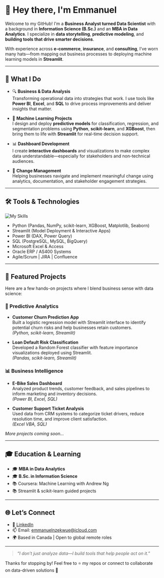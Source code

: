 # 👋 Hey there, I'm Emmanuel

Welcome to my GitHub! I'm a **Business Analyst turned Data Scientist** with a background in **Information Science (B.Sc.)** and an **MBA in Data Analytics**. I specialize in **data storytelling**, **predictive modeling**, and **building tools that drive smarter decisions**.

With experience across **e-commerce**, **insurance**, and **consulting**, I’ve worn many hats—from mapping out business processes to deploying machine learning models in **Streamlit**.

---

## 💼 What I Do

- 🔍 **Business & Data Analysis**  
  Transforming operational data into strategies that work. I use tools like **Power BI**, **Excel**, and **SQL** to drive process improvements and deliver insights that matter.

- 🤖 **Machine Learning Projects**  
  I design and deploy **predictive models** for classification, regression, and segmentation problems using **Python**, **scikit-learn**, and **XGBoost**, then bring them to life with **Streamlit** for real-time decision support.

- 📊 **Dashboard Development**  
  I create **interactive dashboards** and visualizations to make complex data understandable—especially for stakeholders and non-technical audiences.

- 🔁 **Change Management**  
  Helping businesses navigate and implement meaningful change using analytics, documentation, and stakeholder engagement strategies.

---

## 🛠️ Tools & Technologies

![My Skills](https://skillicons.dev/icons?i=python,streamlit,scikit-learn,sql,excel,powerbi,github,azure,oracle)

- Python (Pandas, NumPy, scikit-learn, XGBoost, Matplotlib, Seaborn)
- Streamlit (Model Deployment & Interactive Apps)
- Power BI (DAX, Power Query)
- SQL (PostgreSQL, MySQL, BigQuery)
- Microsoft Excel & Access
- Oracle ERP / AS400 Systems
- Agile/Scrum | JIRA | Confluence

---

## 🧪 Featured Projects

Here are a few hands-on projects where I blend business sense with data science:

### 🔬 Predictive Analytics
- **Customer Churn Prediction App**  
  Built a logistic regression model with Streamlit interface to identify potential churn risks and help businesses retain customers.  
  *(Python, scikit-learn, Streamlit)*

- **Loan Default Risk Classification**  
  Developed a Random Forest classifier with feature importance visualizations deployed using Streamlit.  
  *(Pandas, scikit-learn, Streamlit)*

### 📊 Business Intelligence
- **E-Bike Sales Dashboard**  
  Analyzed product trends, customer feedback, and sales pipelines to inform marketing and inventory decisions.  
  *(Power BI, Excel, SQL)*

- **Customer Support Ticket Analysis**  
  Used data from CRM systems to categorize ticket drivers, reduce resolution time, and improve client satisfaction.  
  *(Excel VBA, SQL)*

*More projects coming soon...*

---

## 🎓 Education & Learning

- 🎓 **MBA in Data Analytics**  
- 🎓 **B.Sc. in Information Science**  
- 📚 Coursera: Machine Learning with Andrew Ng  
- 📚 Streamlit & scikit-learn guided projects

---

## 🌐 Let’s Connect

- 💼 [LinkedIn]([https://www.linkedin.com/in/emmanuellapulga](https://www.linkedin.com/in/emmanuel-nzekwue-mba-600b86184/)])  
- 📫 Email: emmanuelnzekwue@icloud.com  
- 🌍 Based in Canada | Open to global remote roles  

---

> *“I don’t just analyze data—I build tools that help people act on it.”*

Thanks for stopping by! Feel free to ⭐ my repos or connect to collaborate on data-driven solutions 🚀
